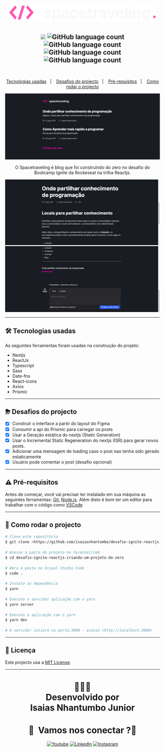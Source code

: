 <br/>
<h1 align="center">
  <img src="public/logo.svg">
</h1>
<h2 align="center"> 
<img src="https://img.shields.io/badge/Status-Termidado-green">
<img alt="GitHub language count" src="https://img.shields.io/github/languages/count/isaiasnhantumbo/desafio-ignite-reactjs-criando-um-projeto-do-zero">
<img alt="GitHub language count" src="https://img.shields.io/github/languages/top/isaiasnhantumbo/desafio-ignite-reactjs-criando-um-projeto-do-zero">
<img alt="GitHub language count" src="https://img.shields.io/github/repo-size/isaiasnhantumbo/desafio-ignite-reactjs-criando-um-projeto-do-zero">
<img alt="GitHub language count" src="https://img.shields.io/github/license/isaiasnhantumbo/desafio-ignite-reactjs-criando-um-projeto-do-zero">
</h2>
<br>
<p align="center">
<a href="#-tecnologias-usadas">Tecnologias usadas</a>&nbsp;&nbsp;&nbsp;|&nbsp;&nbsp;&nbsp;
<a href="#-desafios-do-projecto">Desafios do projecto</a>&nbsp;&nbsp;&nbsp;|&nbsp;&nbsp;&nbsp;
<a href="#-pré-requisitos">Pré-requisitos</a>&nbsp;&nbsp;&nbsp;|&nbsp;&nbsp;&nbsp;
<a href="#-como-rodar-o-projecto">Como rodar o projecto</a>
</p>
<p align="center">
    <img src ="./.github/print.png" > 
    
</p>

<p align="center">
O <span>Spacetraveling</span> é blog que foi construindo do zero no desafio do Bootcamp Ignite da Rockeseat na trilha Reactjs.
</p>

<p align="center">
<img src ="./.github/print2.png" > 
<img src ="./.github/print3.png" > 
</p>


---
## 🛠 Tecnologias usadas

As seguintes ferramentas foram usadas na construção do projeto:


- Nextjs
- ReactJs
- Typescript
- Sass
- Date-fns
- React-icons
- Axios
- Prismic


---

## ⛈  Desafios do projecto
  - [x] Construir o interface a partir do layout do Figma
  - [x] Consumir a api do Prismic para carregar os posts
  - [x] Usar a Geração estática do nextjs (Static Generation)
  - [x] Usar o Incremental Static Regeneration do nextjs (ISR) para gerar novos posts.
  - [x] Adicionar uma mensagem de loading caso o post nao tenha sido gerado estaticamente
  - [x] Usuário pode comentar o post (desafio opcional)

---

## ⚠ Pré-requisitos

Antes de começar, você vai precisar ter instalado em sua máquina as seguintes ferramentas:
[Git](https://git-scm.com), [Node.js](https://nodejs.org/en/). 
Além disto é bom ter um editor para trabalhar com o código como [VSCode](https://code.visualstudio.com/)

---
## 🎲 Como rodar o projecto

```bash
# Clone este repositório
$ git clone <https://github.com/isaiasnhantumbo/desafio-ignite-reactjs-criando-um-projeto-do-zero.git>

# Acesse a pasta do projeto no terminal/cmd
$ cd desafio-ignite-reactjs-criando-um-projeto-do-zero

# Abra a pasta no Visual Studio Code
$ code .

# Instale as dependência
$ yarn

# Execute o servidor aplicação com o yarn
$ yarn server

# Execute a aplicação com o yarn
$ yarn dev

# O servidor inciará na porta:3000 - acesse <http://localhost:3000>
```

---


## 📘 Licença
Este projecto usa a  [MIT License](LICENSE).
****
<h1 align="center">
👨🏽‍🏫 
<br>
Desenvolvido por
<br>
 Isaias Nhantumbo Junior
</h1>
</p>
<h1 align="center"> 🤝 &nbsp;Vamos nos conectar ?👨 </h1>

<p align="center">
<a href="https://www.youtube.com/channel/UCOyeYkH0MwJ6RrXTcEFFdAQ?view_as=subscriber"><img alt="Youtube" src="https://img.shields.io/badge/Channel-Isaias_Nhantumbo-blue?style=flat-square&logo=youtube"></a>
<a href="https://www.linkedin.com/in/isaias-nhantumbo-junior-733bb619b/"><img alt="LinkedIn" src="https://img.shields.io/badge/LinkedIn-Isaias%20Nhantumbo%20Junior-green?style=flat-square&logo=linkedin"></a>
<a href="https://www.instagram.com/isaias_nhantumbo/"><img alt="Instagram" src="https://img.shields.io/badge/Instagram-isaiasnhantumbo_-blue??style=for-the-badge&logo=instagram"></a>
</p>




